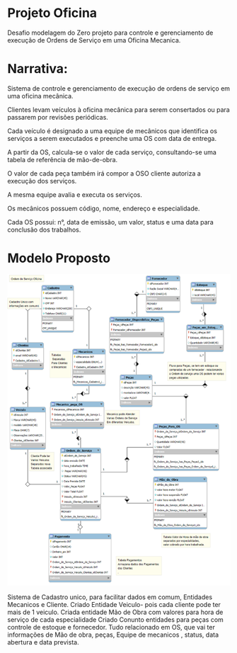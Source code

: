 # Projeto Oficina
Desafio modelagem do Zero projeto para controle e gerenciamento de execução de Ordens de Serviço em uma Oficina Mecanica.

# Narrativa:
Sistema de controle e gerenciamento de execução de ordens de serviço em uma oficina mecânica.

Clientes levam veículos à oficina mecânica para serem consertados ou para passarem por revisões  periódicas.

Cada veículo é designado a uma equipe de mecânicos que identifica os serviços a serem executados e preenche uma OS com data de entrega.

A partir da OS, calcula-se o valor de cada serviço, consultando-se uma tabela de referência de mão-de-obra.

O valor de cada peça também irá compor a OSO cliente autoriza a execução dos serviços.

A mesma equipe avalia e executa os serviços.

Os mecânicos possuem código, nome, endereço e especialidade.

Cada OS possui: n°, data de emissão, um valor, status e uma data para conclusão dos trabalhos.

# Modelo Proposto
<img src="https://github.com/macgyer73/ProjetoOficina/blob/main/Files/oficina.png" alt="Modelo Oficina Proposto">

Sistema de Cadastro unico, para facilitar dados em comum, Entidades Mecanicos e Cliente.
Criado Entidade Veiculo- pois cada cliente pode ter mais de 1 veiculo.
Criada entidade Mão de Obra com valores para hora de serviço de cada especialidade
Criado Conunto entidades para peças com controle de estoque e fornecedor.
Tudo relacionado em OS, que vai ter informações de Mão de obra, peças, Equipe de mecanicos , status, data abertura e data prevista.
